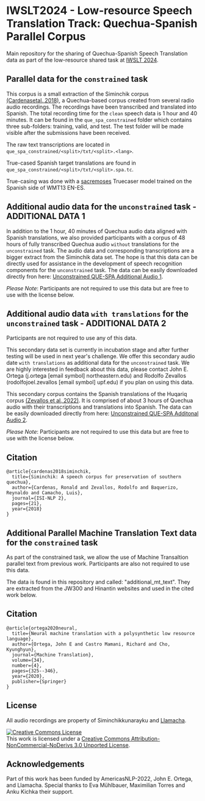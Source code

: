 # IWSLT2024 - Low-resource Speech Translation Track: Quechua-Spanish Parallel Corpus

Main repository for the sharing of Quechua-Spanish Speech Translation data as part of the low-resource shared task at [IWSLT 2024](https://iwslt.org/2024/low-resource).

## Parallel data for the `constrained` task

This corpus is a small extraction of the Siminchik corpus [(Cardenasetal.,2018)](http://lrec-conf.org/workshops/lrec2018/W14/pdf/book_of_proceedings.pdf#page=28), a Quechua-based corpus created from several radio audio recordings. The recordings have been transcribed and translated into Spanish. The total recording time for the `clean` speech data is 1 hour and 40 minutes. It can be found in the `que_spa_constrained` folder which contains three sub-folders: training, valid, and test. The test folder will be made visible after the submissions have been received.

The raw text transcriptions are located in `que_spa_constrained/<split>/txt/<split>.<lang>`.

True-cased Spanish target translations are found in `que_spa_constrained/<split>/txt/<split>.spa.tc`.

True-casing was done with a [sacremoses](https://github.com/alvations/sacremoses) Truecaser model trained on the Spanish side of WMT13 EN-ES.



## Additional audio data for the `unconstrained` task - ADDITIONAL DATA 1

In addition to the 1 hour, 40 minutes of Quechua audio data aligned with Spanish translations, we also provided
participants with a corpus of 48 hours of fully transcribed Quechua audio `without` translations for the `unconstrained`
task. The audio data and corresponding transcriptions are a bigger extract from the Siminchik data set. The hope is that
this data can be directly used for assistance in the development of speech recognition components for the `unconstrained`
task.  The data can be easily downloaded directly fron here:  [Unconstrained QUE-SPA Additional Audio 1](https://drive.google.com/file/d/1ZwBE5LlwCHJaxkAw2IM97hkh-NFO-k0C/view?usp=sharing).

*Please Note*: Participants are not required to use this data but are free to use with the license below.


## Additional audio data `with translations` for the `unconstrained` task - ADDITIONAL DATA 2

Participants are not required to use any of this data.

This secondary data set is currently in incubation stage and after further testing will be used in next year's challenge. We offer this secondary audio date `with translations` as additional data for the `unconstrained` task. We are highly interested in feedback about this data, please contact John E. Ortega (j.ortega [email symbol] northeastern.edu) and Rodolfo Zevallos (rodolfojoel.zevallos [email symbol] upf.edu) if you plan on using this data. 

This secondary corpus contains the Spanish translations of the Huqariq corpus [(Zevallos et al.,2022)](https://arxiv.org/abs/2207.05498). It is comprised of about 3 hours of Quechua audio with their transcriptions and translations into Spanish. The data can be easily downloaded directly from here: [Unconstrained QUE-SPA Additonal Audio 2](https://github.com/Llamacha/quechua_spanish_speech_translation_corpus).

*Please Note*: Participants are not required to use this data but are free to use with the license below.


## Citation 

```
@article{cardenas2018siminchik,
  title={Siminchik: A speech corpus for preservation of southern quechua},
  author={Cardenas, Ronald and Zevallos, Rodolfo and Baquerizo, Reynaldo and Camacho, Luis},
  journal={ISI-NLP 2},
  pages={21},
  year={2018}
}
```


## Additional Parallel Machine Translation Text data for the `constrained` task

As part of the constrained task, we allow the use of Machine Transaltion parallel text from previous work.
Participants are also not required to use this data.

The data is found in this repository and called: "additional_mt_text".
They are extracted from the JW300 and Hinantin websites and used in the cited work below.


## Citation 

```
@article{ortega2020neural,
  title={Neural machine translation with a polysynthetic low resource language},
  author={Ortega, John E and Castro Mamani, Richard and Cho, Kyunghyun},
  journal={Machine Translation},
  volume={34},
  number={4},
  pages={325--346},
  year={2020},
  publisher={Springer}
}
```

## License
All audio recordings are property of Siminchikkunarayku and [Llamacha](https://llamacha.pe).

<a rel="license" href="http://creativecommons.org/licenses/by-nc-nd/3.0/"><img alt="Creative Commons License" style="border-width:0" src="https://i.creativecommons.org/l/by-nc-nd/3.0/88x31.png" /></a><br />This work is licensed under a <a rel="license" href="http://creativecommons.org/licenses/by-nc-nd/3.0/">Creative Commons Attribution-NonCommercial-NoDerivs 3.0 Unported License</a>.

## Acknowledgements

Part of this work has been funded by AmericasNLP-2022, John E. Ortega, and Llamacha. Special thanks to Eva Mühlbauer, Maximilian Torres and Anku Kichka their support.
